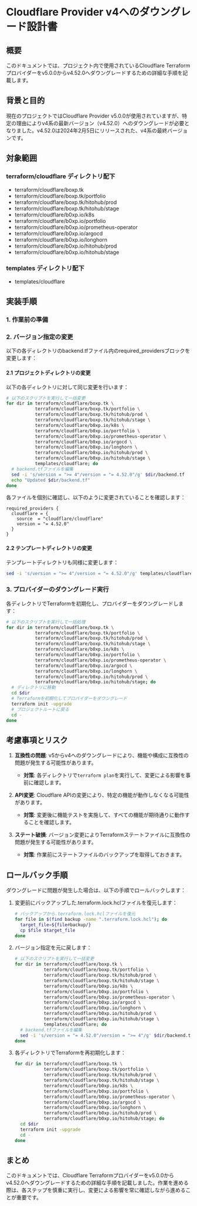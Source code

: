 # Cloudflare Provider v4へのダウングレード設計書

## 概要

このドキュメントでは、プロジェクト内で使用されているCloudflare Terraformプロバイダーをv5.0.0からv4.52.0へダウングレードするための詳細な手順を記載します。

## 背景と目的

現在のプロジェクトではCloudflare Provider v5.0.0が使用されていますが、特定の理由によりv4系の最新バージョン（v4.52.0）へのダウングレードが必要となりました。v4.52.0は2024年2月5日にリリースされた、v4系の最終バージョンです。

## 対象範囲

### terraform/cloudflare ディレクトリ配下
- terraform/cloudflare/boxp.tk
- terraform/cloudflare/boxp.tk/portfolio
- terraform/cloudflare/boxp.tk/hitohub/prod
- terraform/cloudflare/boxp.tk/hitohub/stage
- terraform/cloudflare/b0xp.io/k8s
- terraform/cloudflare/b0xp.io/portfolio
- terraform/cloudflare/b0xp.io/prometheus-operator
- terraform/cloudflare/b0xp.io/argocd
- terraform/cloudflare/b0xp.io/longhorn
- terraform/cloudflare/b0xp.io/hitohub/prod
- terraform/cloudflare/b0xp.io/hitohub/stage

### templates ディレクトリ配下
- templates/cloudflare

## 実装手順

### 1. 作業前の準備

### 2. バージョン指定の変更

以下の各ディレクトリのbackend.tfファイル内のrequired_providersブロックを変更します：

#### 2.1 プロジェクトディレクトリの変更

以下の各ディレクトリに対して同じ変更を行います：

```bash
# 以下のスクリプトを実行して一括変更
for dir in terraform/cloudflare/boxp.tk \
           terraform/cloudflare/boxp.tk/portfolio \
           terraform/cloudflare/boxp.tk/hitohub/prod \
           terraform/cloudflare/boxp.tk/hitohub/stage \
           terraform/cloudflare/b0xp.io/k8s \
           terraform/cloudflare/b0xp.io/portfolio \
           terraform/cloudflare/b0xp.io/prometheus-operator \
           terraform/cloudflare/b0xp.io/argocd \
           terraform/cloudflare/b0xp.io/longhorn \
           terraform/cloudflare/b0xp.io/hitohub/prod \
           terraform/cloudflare/b0xp.io/hitohub/stage \
           templates/cloudflare; do
  # backend.tfファイルを編集
  sed -i 's/version = ">= 4"/version = "= 4.52.0"/g' $dir/backend.tf
  echo "Updated $dir/backend.tf"
done
```

各ファイルを個別に確認し、以下のように変更されていることを確認します：

```hcl
required_providers {
  cloudflare = {
    source  = "cloudflare/cloudflare"
    version = "= 4.52.0"
  }
}
```

#### 2.2 テンプレートディレクトリの変更

テンプレートディレクトリも同様に変更します：

```bash
sed -i 's/version = ">= 4"/version = "= 4.52.0"/g' templates/cloudflare/backend.tf
```

### 3. プロバイダーのダウングレード実行

各ディレクトリでTerraformを初期化し、プロバイダーをダウングレードします：

```bash
# 以下のスクリプトを実行して一括処理
for dir in terraform/cloudflare/boxp.tk \
           terraform/cloudflare/boxp.tk/portfolio \
           terraform/cloudflare/boxp.tk/hitohub/prod \
           terraform/cloudflare/boxp.tk/hitohub/stage \
           terraform/cloudflare/b0xp.io/k8s \
           terraform/cloudflare/b0xp.io/portfolio \
           terraform/cloudflare/b0xp.io/prometheus-operator \
           terraform/cloudflare/b0xp.io/argocd \
           terraform/cloudflare/b0xp.io/longhorn \
           terraform/cloudflare/b0xp.io/hitohub/prod \
           terraform/cloudflare/b0xp.io/hitohub/stage; do
  # ディレクトリに移動
  cd $dir
  # Terraformを初期化してプロバイダーをダウングレード
  terraform init -upgrade
  # プロジェクトルートに戻る
  cd -
done
```

## 考慮事項とリスク

1. **互換性の問題**: v5からv4へのダウングレードにより、機能や構成に互換性の問題が発生する可能性があります。
   - **対策**: 各ディレクトリで`terraform plan`を実行して、変更による影響を事前に確認します。

2. **API変更**: Cloudflare APIの変更により、特定の機能が動作しなくなる可能性があります。
   - **対策**: 変更後に機能テストを実施して、すべての機能が期待通りに動作することを確認します。

3. **ステート破損**: バージョン変更によりTerraformステートファイルに互換性の問題が発生する可能性があります。
   - **対策**: 作業前にステートファイルのバックアップを取得しておきます。

## ロールバック手順

ダウングレードに問題が発生した場合は、以下の手順でロールバックします：

1. 変更前にバックアップした.terraform.lock.hclファイルを復元します：
   ```bash
   # バックアップから.terraform.lock.hclファイルを復元
   for file in $(find backup -name ".terraform.lock.hcl"); do
     target_file=${file#backup/}
     cp $file $target_file
   done
   ```

2. バージョン指定を元に戻します：
   ```bash
   # 以下のスクリプトを実行して一括変更
   for dir in terraform/cloudflare/boxp.tk \
              terraform/cloudflare/boxp.tk/portfolio \
              terraform/cloudflare/boxp.tk/hitohub/prod \
              terraform/cloudflare/boxp.tk/hitohub/stage \
              terraform/cloudflare/b0xp.io/k8s \
              terraform/cloudflare/b0xp.io/portfolio \
              terraform/cloudflare/b0xp.io/prometheus-operator \
              terraform/cloudflare/b0xp.io/argocd \
              terraform/cloudflare/b0xp.io/longhorn \
              terraform/cloudflare/b0xp.io/hitohub/prod \
              terraform/cloudflare/b0xp.io/hitohub/stage \
              templates/cloudflare; do
     # backend.tfファイルを編集
     sed -i 's/version = "= 4.52.0"/version = ">= 4"/g' $dir/backend.tf
   done
   ```

3. 各ディレクトリでTerraformを再初期化します：
   ```bash
   for dir in terraform/cloudflare/boxp.tk \
              terraform/cloudflare/boxp.tk/portfolio \
              terraform/cloudflare/boxp.tk/hitohub/prod \
              terraform/cloudflare/boxp.tk/hitohub/stage \
              terraform/cloudflare/b0xp.io/k8s \
              terraform/cloudflare/b0xp.io/portfolio \
              terraform/cloudflare/b0xp.io/prometheus-operator \
              terraform/cloudflare/b0xp.io/argocd \
              terraform/cloudflare/b0xp.io/longhorn \
              terraform/cloudflare/b0xp.io/hitohub/prod \
              terraform/cloudflare/b0xp.io/hitohub/stage; do
     cd $dir
     terraform init -upgrade
     cd -
   done
   ```

## まとめ

このドキュメントでは、Cloudflare Terraformプロバイダーをv5.0.0からv4.52.0へダウングレードするための詳細な手順を記載しました。作業を進める際は、各ステップを慎重に実行し、変更による影響を常に確認しながら進めることが重要です。
